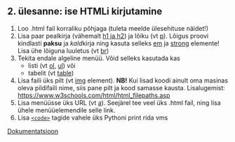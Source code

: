 ## 2. ülesanne: ise HTMLi kirjutamine

1. Loo .html fail korraliku põhjaga (tuleta meelde ülesehituse näidet!)
1. Lisa paar pealkirja (vähemalt [h1 ja h2])  ja lõiku (vt [p]). Lõigus proovi kindlasti **paksu** ja *kald*kirja ning kasuta selleks [em] ja [strong] elemente! Lisa ühe lõiguna luuletus (vt [br])
1. Tekita endale algeline menüü. Võid selleks kasutada kas
	- 	listi (vt [ol], [ul]) või
	- 	tabelit (vt [table])
1. Lisa faili üks pilt (vt [img] element). **NB!** Kui lisad koodi ainult oma masinas oleva pildifaili nime, siis pane pilt ja kood samasse kausta. Lisalugemist: <https://www.w3schools.com/html/html_filepaths.asp>
1. Lisa menüüsse üks URL (vt [a]). Seejärel tee veel üks .html fail, ning lisa ühele menüüelemendile selle link.
1. Lisa [`<code>`] tagide vahele üks Pythoni print rida vms


[Dokumentatsioon](https://developer.mozilla.org/en-US/docs/Web/HTML/Element/)

[h1 ja h2]: https://developer.mozilla.org/en-US/docs/Web/HTML/Element/h1
[p]: https://developer.mozilla.org/en-US/docs/Web/HTML/Element/p
[em]: https://developer.mozilla.org/en-US/docs/Web/HTML/Element/em
[strong]: https://developer.mozilla.org/en-US/docs/Web/HTML/Element/strong
[br]: https://developer.mozilla.org/en-US/docs/Web/HTML/Element/br
[ol]: https://developer.mozilla.org/en-US/docs/Web/HTML/Element/ol
[ul]: https://developer.mozilla.org/en-US/docs/Web/HTML/Element/ul
[table]: https://developer.mozilla.org/en-US/docs/Web/HTML/Element/table
[img]: https://developer.mozilla.org/en-US/docs/Web/HTML/Element/img
[a]: https://developer.mozilla.org/en-US/docs/Web/HTML/Element/a
[`<code>`]: https://developer.mozilla.org/en-US/docs/Web/HTML/Element/code
